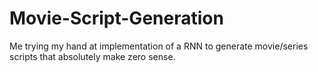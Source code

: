 # Movie-Script-Generation
Me trying my hand at implementation of a RNN to generate movie/series scripts that absolutely make zero sense.
